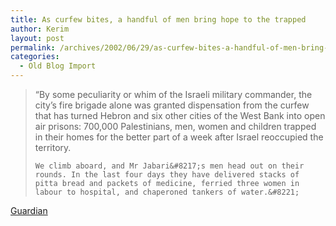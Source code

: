 ```yaml
---
title: As curfew bites, a handful of men bring hope to the trapped
author: Kerim
layout: post
permalink: /archives/2002/06/29/as-curfew-bites-a-handful-of-men-bring-hope-to-the-trapped/
categories:
  - Old Blog Import
---
```


>   &#8220;By some peculiarity or whim of the Israeli military commander, the city&#8217;s fire brigade alone was granted dispensation from the curfew that has turned Hebron and six other cities of the West Bank into open air prisons: 700,000 Palestinians, men, women and children trapped in their homes for the better part of a week after Israel reoccupied the territory. 
>   
>   
>     We climb aboard, and Mr Jabari&#8217;s men head out on their rounds. In the last four days they have delivered stacks of pitta bread and packets of medicine, ferried three women in labour to hospital, and chaperoned tankers of water.&#8221;
>   


<a href="http://www.guardian.co.uk/international/story/0,3604,746102,00.html" onclick="_gaq.push(['_trackEvent', 'outbound-article', 'http://www.guardian.co.uk/international/story/0,3604,746102,00.html', 'Guardian']);" >Guardian</a>

